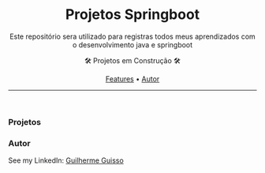 <h1 align="center">Projetos Springboot</h1>

<p align="center">Este repositório sera utilizado para registras todos meus aprendizados com o desenvolvimento java e springboot</p>
<p align="center"> 🛠 Projetos em Construção 🛠</p>

<p align="center">
 <a href="#Projetos">Features</a> •
 <a href="#autor">Autor</a>
</p>

---

<br>

### Projetos


### Autor

See my LinkedIn: [Guilherme Guisso](https://www.linkedin.com/in/guilherme-guisso-da-silva-50349392/)
